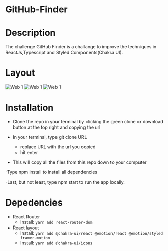 # GitHub-Finder

# Description 

The challenge GitHub Finder is a challange to improve the techniques in ReactJs,Typescript and Styled Components(Chakra UI).

# Layout

![Web 1](https://github.com/darlanbbs/imgs/blob/main/githubFinder/image1.png) 
![Web 1](https://github.com/darlanbbs/imgs/blob/main/githubFinder/image2.png) 
![Web 1](https://github.com/darlanbbs/imgs/blob/main/githubFinder/errorImage.png) 

# Installation

- Clone the repo in your terminal by clicking the green clone or download button at the top right and copying the url

- In your terminal, type git clone URL
  - replace URL with the url you copied
  - hit enter


- This will copy all the files from this repo down to your computer

-Type npm install to install all dependencies

-Last, but not least, type npm start to run the app locally.

# Depedencies 

- React Router
  - Install: `yarn add react-router-dom`
- React layout 
  - Install: `yarn add @chakra-ui/react @emotion/react @emotion/styled framer-motion`
  - Install: `yarn add @chakra-ui/icons`
  
